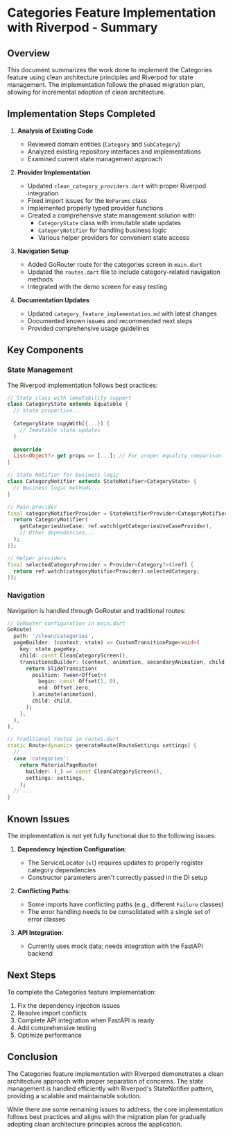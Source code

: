 # Categories Feature Implementation with Riverpod - Summary

## Overview

This document summarizes the work done to implement the Categories feature using clean architecture principles and Riverpod for state management. The implementation follows the phased migration plan, allowing for incremental adoption of clean architecture.

## Implementation Steps Completed

1. **Analysis of Existing Code**
   - Reviewed domain entities (`Category` and `SubCategory`)
   - Analyzed existing repository interfaces and implementations
   - Examined current state management approach

2. **Provider Implementation**
   - Updated `clean_category_providers.dart` with proper Riverpod integration
   - Fixed import issues for the `NoParams` class
   - Implemented properly typed provider functions
   - Created a comprehensive state management solution with:
     - `CategoryState` class with immutable state updates
     - `CategoryNotifier` for handling business logic
     - Various helper providers for convenient state access

3. **Navigation Setup**
   - Added GoRouter route for the categories screen in `main.dart`
   - Updated the `routes.dart` file to include category-related navigation methods
   - Integrated with the demo screen for easy testing

4. **Documentation Updates**
   - Updated `category_feature_implementation.md` with latest changes
   - Documented known issues and recommended next steps
   - Provided comprehensive usage guidelines

## Key Components

### State Management

The Riverpod implementation follows best practices:

```dart
// State class with immutability support
class CategoryState extends Equatable {
  // State properties...
  
  CategoryState copyWith({...}) {
    // Immutable state updates
  }
  
  @override
  List<Object?> get props => [...]; // For proper equality comparison
}

// State Notifier for business logic
class CategoryNotifier extends StateNotifier<CategoryState> {
  // Business logic methods...
}

// Main provider
final categoryNotifierProvider = StateNotifierProvider<CategoryNotifier, CategoryState>((ref) {
  return CategoryNotifier(
    getCategoriesUseCase: ref.watch(getCategoriesUseCaseProvider),
    // Other dependencies...
  );
});

// Helper providers
final selectedCategoryProvider = Provider<Category?>((ref) {
  return ref.watch(categoryNotifierProvider).selectedCategory;
});
```

### Navigation

Navigation is handled through GoRouter and traditional routes:

```dart
// GoRouter configuration in main.dart
GoRoute(
  path: '/clean/categories',
  pageBuilder: (context, state) => CustomTransitionPage<void>(
    key: state.pageKey,
    child: const CleanCategoryScreen(),
    transitionsBuilder: (context, animation, secondaryAnimation, child) {
      return SlideTransition(
        position: Tween<Offset>(
          begin: const Offset(1, 0),
          end: Offset.zero,
        ).animate(animation),
        child: child,
      );
    },
  ),
),

// Traditional routes in routes.dart
static Route<dynamic> generateRoute(RouteSettings settings) {
  // ...
  case 'categories':
    return MaterialPageRoute(
      builder: (_) => const CleanCategoryScreen(),
      settings: settings,
    );
  // ...
}
```

## Known Issues

The implementation is not yet fully functional due to the following issues:

1. **Dependency Injection Configuration**:
   - The ServiceLocator (`sl`) requires updates to properly register category dependencies
   - Constructor parameters aren't correctly passed in the DI setup

2. **Conflicting Paths**:
   - Some imports have conflicting paths (e.g., different `Failure` classes)
   - The error handling needs to be consolidated with a single set of error classes

3. **API Integration**:
   - Currently uses mock data; needs integration with the FastAPI backend

## Next Steps

To complete the Categories feature implementation:

1. Fix the dependency injection issues
2. Resolve import conflicts
3. Complete API integration when FastAPI is ready
4. Add comprehensive testing
5. Optimize performance

## Conclusion

The Categories feature implementation with Riverpod demonstrates a clean architecture approach with proper separation of concerns. The state management is handled efficiently with Riverpod's StateNotifier pattern, providing a scalable and maintainable solution.

While there are some remaining issues to address, the core implementation follows best practices and aligns with the migration plan for gradually adopting clean architecture principles across the application. 
